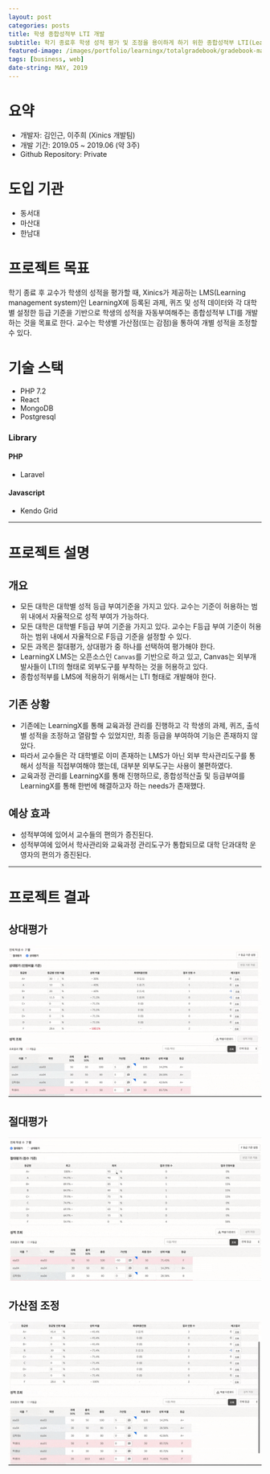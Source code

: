 ```yaml
---
layout: post
categories: posts
title: 학생 종합성적부 LTI 개발
subtitle: 학기 종료후 학생 성적 평가 및 조정을 용이하게 하기 위한 종합성적부 LTI(Learning Tools Interoperability) 개발
featured-image: /images/portfolio/learningx/totalgradebook/gradebook-main.jpg
tags: [business, web]
date-string: MAY, 2019
---
```



# 요약
- 개발자: 김인근, 이주희 (Xinics 개발팀)
- 개발 기간: 2019.05 ~ 2019.06 (약 3주)
- Github Repository: Private

# 도입 기관
- 동서대
- 마산대
- 한남대

# 프로젝트 목표
학기 종료 후 교수가 학생의 성적을 평가할 때, Xinics가 제공하는 LMS(Learning management system)인 LearningX에 등록된 과제, 퀴즈 및 성적 데이터와 각 대학별 설정한 등급 기준을 기반으로 학생의 성적을 자동부여해주는 종합성적부 LTI를 개발하는 것을 목표로 한다. 교수는 학생별 가산점(또는 감점)을 통하여 개별 성적을 조정할 수 있다.

# 기술 스택
- PHP 7.2
- React
- MongoDB
- Postgresql

### Library
#### PHP
- Laravel

#### Javascript
- Kendo Grid

<hr>

# 프로젝트 설명

## 개요
- 모든 대학은 대학별 성적 등급 부여기준을 가지고 있다. 교수는 기준이 허용하는 범위 내에서 자율적으로 성적 부여가 가능하다.
- 모든 대학은 대학별 F등급 부여 기준을 가지고 있다. 교수는 F등급 부여 기준이 허용하는 범위 내에서 자율적으로 F등급 기준을 설정할 수 있다.
- 모든 과목은 절대평가, 상대평가 중 하나를 선택하여 평가해야 한다.
- LearningX LMS는 오픈소스인 `Canvas`를 기반으로 하고 있고, Canvas는 외부개발사들이 LTI의 형태로 외부도구를 부착하는 것을 허용하고 있다.
- 종합성적부를 LMS에 적용하기 위해서는 LTI 형태로 개발해야 한다.


## 기존 상황
- 기존에는 LearningX를 통해 교육과정 관리를 진행하고 각 학생의 과제, 퀴즈, 출석별 성적을 조정하고 열람할 수 있었지만, 최종 등급을 부여하여 기능은 존재하지 않았다.
- 따라서 교수들은 각 대학별로 이미 존재하는 LMS가 아닌 외부 학사관리도구를 통해서 성적을 직접부여해야 했는데, 대부분 외부도구는 사용이 불편하였다.
- 교육과정 관리를 LearningX를 통해 진행하므로, 종합성적산출 및 등급부여를 LearningX를 통해 한번에 해결하고자 하는 needs가 존재했다.

## 예상 효과
- 성적부여에 있어서 교수들의 편의가 증진된다.
- 성적부여에 있어서 학사관리와 교육과정 관리도구가 통합되므로 대학 단과대학 운영자의 편의가 증진된다.

<hr>

# 프로젝트 결과

## 상대평가
![Relative](/images/portfolio/learningx/totalgradebook/gradebook-relative.gif)

## 절대평가
![Absolute](/images/portfolio/learningx/totalgradebook/gradebook-absolute.gif)

## 가산점 조정
![Extrascore](/images/portfolio/learningx/totalgradebook/gradebook-extrascore.gif)

